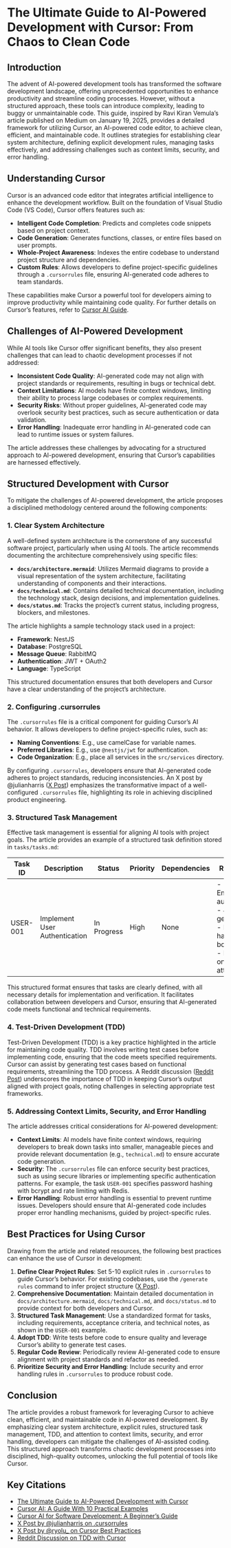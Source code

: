 # The Ultimate Guide to AI-Powered Development with Cursor: From Chaos to Clean Code

## Introduction

The advent of AI-powered development tools has transformed the software development landscape, offering unprecedented opportunities to enhance productivity and streamline coding processes. However, without a structured approach, these tools can introduce complexity, leading to buggy or unmaintainable code. This guide, inspired by Ravi Kiran Vemula’s article published on Medium on January 19, 2025, provides a detailed framework for utilizing Cursor, an AI-powered code editor, to achieve clean, efficient, and maintainable code. It outlines strategies for establishing clear system architecture, defining explicit development rules, managing tasks effectively, and addressing challenges such as context limits, security, and error handling.

## Understanding Cursor

Cursor is an advanced code editor that integrates artificial intelligence to enhance the development workflow. Built on the foundation of Visual Studio Code (VS Code), Cursor offers features such as:

- **Intelligent Code Completion**: Predicts and completes code snippets based on project context.
- **Code Generation**: Generates functions, classes, or entire files based on user prompts.
- **Whole-Project Awareness**: Indexes the entire codebase to understand project structure and dependencies.
- **Custom Rules**: Allows developers to define project-specific guidelines through a `.cursorrules` file, ensuring AI-generated code adheres to team standards.

These capabilities make Cursor a powerful tool for developers aiming to improve productivity while maintaining code quality. For further details on Cursor’s features, refer to [Cursor AI Guide](https://www.datacamp.com/tutorial/cursor-ai-code-editor).

## Challenges of AI-Powered Development

While AI tools like Cursor offer significant benefits, they also present challenges that can lead to chaotic development processes if not addressed:

- **Inconsistent Code Quality**: AI-generated code may not align with project standards or requirements, resulting in bugs or technical debt.
- **Context Limitations**: AI models have finite context windows, limiting their ability to process large codebases or complex requirements.
- **Security Risks**: Without proper guidelines, AI-generated code may overlook security best practices, such as secure authentication or data validation.
- **Error Handling**: Inadequate error handling in AI-generated code can lead to runtime issues or system failures.

The article addresses these challenges by advocating for a structured approach to AI-powered development, ensuring that Cursor’s capabilities are harnessed effectively.

## Structured Development with Cursor

To mitigate the challenges of AI-powered development, the article proposes a disciplined methodology centered around the following components:

### 1. Clear System Architecture

A well-defined system architecture is the cornerstone of any successful software project, particularly when using AI tools. The article recommends documenting the architecture comprehensively using specific files:

- **`docs/architecture.mermaid`**: Utilizes Mermaid diagrams to provide a visual representation of the system architecture, facilitating understanding of components and their interactions.
- **`docs/technical.md`**: Contains detailed technical documentation, including the technology stack, design decisions, and implementation guidelines.
- **`docs/status.md`**: Tracks the project’s current status, including progress, blockers, and milestones.

The article highlights a sample technology stack used in a project:
- **Framework**: NestJS
- **Database**: PostgreSQL
- **Message Queue**: RabbitMQ
- **Authentication**: JWT + OAuth2
- **Language**: TypeScript

This structured documentation ensures that both developers and Cursor have a clear understanding of the project’s architecture.

### 2. Configuring .cursorrules

The `.cursorrules` file is a critical component for guiding Cursor’s AI behavior. It allows developers to define project-specific rules, such as:

- **Naming Conventions**: E.g., use camelCase for variable names.
- **Preferred Libraries**: E.g., use `@nestjs/jwt` for authentication.
- **Code Organization**: E.g., place all services in the `src/services` directory.

By configuring `.cursorrules`, developers ensure that AI-generated code adheres to project standards, reducing inconsistencies. An X post by @julianharris ([X Post](https://x.com/julianharris/status/1928376080148173070)) emphasizes the transformative impact of a well-configured `.cursorrules` file, highlighting its role in achieving disciplined product engineering.

### 3. Structured Task Management

Effective task management is essential for aligning AI tools with project goals. The article provides an example of a structured task definition stored in `tasks/tasks.md`:

| **Task ID** | **Description** | **Status** | **Priority** | **Dependencies** | **Requirements** | **Acceptance Criteria** | **Technical Notes** |
|-------------|-----------------|------------|--------------|------------------|------------------|-------------------------|---------------------|
| USER-001    | Implement User Authentication | In Progress | High | None | - Email/password authentication<br>- JWT token generation<br>- Password hashing with bcrypt<br>- Rate limiting on login attempts | 4 points | - Use `@nestjs/jwt`<br>- Implement rate limiting using Redis<br>- Follow authentication patterns from `technical.md` |

This structured format ensures that tasks are clearly defined, with all necessary details for implementation and verification. It facilitates collaboration between developers and Cursor, ensuring that AI-generated code meets functional and technical requirements.

### 4. Test-Driven Development (TDD)

Test-Driven Development (TDD) is a key practice highlighted in the article for maintaining code quality. TDD involves writing test cases before implementing code, ensuring that the code meets specified requirements. Cursor can assist by generating test cases based on functional requirements, streamlining the TDD process. A Reddit discussion ([Reddit Post](https://www.reddit.com/r/cursor/comments/1iq6pc7/all_you_need_is_tdd/)) underscores the importance of TDD in keeping Cursor’s output aligned with project goals, noting challenges in selecting appropriate test frameworks.

### 5. Addressing Context Limits, Security, and Error Handling

The article addresses critical considerations for AI-powered development:

- **Context Limits**: AI models have finite context windows, requiring developers to break down tasks into smaller, manageable pieces and provide relevant documentation (e.g., `technical.md`) to ensure accurate code generation.
- **Security**: The `.cursorrules` file can enforce security best practices, such as using secure libraries or implementing specific authentication patterns. For example, the task `USER-001` specifies password hashing with bcrypt and rate limiting with Redis.
- **Error Handling**: Robust error handling is essential to prevent runtime issues. Developers should ensure that AI-generated code includes proper error handling mechanisms, guided by project-specific rules.

## Best Practices for Using Cursor

Drawing from the article and related resources, the following best practices can enhance the use of Cursor in development:

1. **Define Clear Project Rules**: Set 5-10 explicit rules in `.cursorrules` to guide Cursor’s behavior. For existing codebases, use the `/generate rules` command to infer project structure ([X Post](https://x.com/ryolu_/status/1914384195138511142)).
2. **Comprehensive Documentation**: Maintain detailed documentation in `docs/architecture.mermaid`, `docs/technical.md`, and `docs/status.md` to provide context for both developers and Cursor.
3. **Structured Task Management**: Use a standardized format for tasks, including requirements, acceptance criteria, and technical notes, as shown in the `USER-001` example.
4. **Adopt TDD**: Write tests before code to ensure quality and leverage Cursor’s ability to generate test cases.
5. **Regular Code Review**: Periodically review AI-generated code to ensure alignment with project standards and refactor as needed.
6. **Prioritize Security and Error Handling**: Include security and error handling rules in `.cursorrules` to produce robust code.

## Conclusion

The article provides a robust framework for leveraging Cursor to achieve clean, efficient, and maintainable code in AI-powered development. By emphasizing clear system architecture, explicit rules, structured task management, TDD, and attention to context limits, security, and error handling, developers can mitigate the challenges of AI-assisted coding. This structured approach transforms chaotic development processes into disciplined, high-quality outcomes, unlocking the full potential of tools like Cursor.

## Key Citations

- [The Ultimate Guide to AI-Powered Development with Cursor](https://medium.com/@vrknetha/the-ultimate-guide-to-ai-powered-development-with-cursor-from-chaos-to-clean-code-fc679973bbc4)
- [Cursor AI: A Guide With 10 Practical Examples](https://www.datacamp.com/tutorial/cursor-ai-code-editor)
- [Cursor AI for Software Development: A Beginner’s Guide](https://www.pragmaticcoders.com/blog/cursor-ai-for-software-development)
- [X Post by @julianharris on .cursorrules](https://x.com/julianharris/status/1928376080148173070)
- [X Post by @ryolu_ on Cursor Best Practices](https://x.com/ryolu_/status/1914384195138511142)
- [Reddit Discussion on TDD with Cursor](https://www.reddit.com/r/cursor/comments/1iq6pc7/all_you_need_is_tdd/)